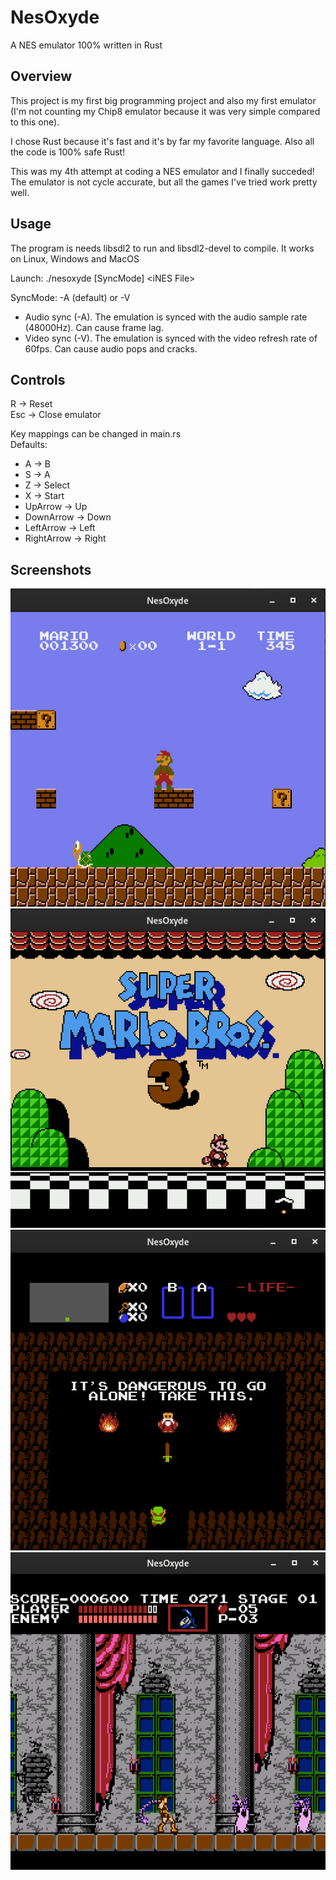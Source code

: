 # NesOxyde

A NES emulator 100% written in Rust

## Overview

This project is my first big programming project and also my first emulator (I'm not counting my Chip8 emulator because it was very simple compared to this one).

I chose Rust because it's fast and it's by far my favorite language. Also all the code is 100% safe Rust!

This was my 4th attempt at coding a NES emulator and I finally succeded! The emulator is not cycle accurate, but all the games I've tried work pretty well.

## Usage

The program is needs libsdl2 to run and libsdl2-devel to compile.
It works on Linux, Windows and MacOS

Launch: ./nesoxyde [SyncMode] \<iNES File\>

SyncMode: -A (default) or -V

- Audio sync (-A). The emulation is synced with the audio sample rate (48000Hz). Can cause frame lag.
- Video sync (-V). The emulation is synced with the video refresh rate of 60fps. Can cause audio pops and cracks.

## Controls

R -> Reset  
Esc -> Close emulator

Key mappings can be changed in main.rs  
Defaults:
- A -> B
- S -> A
- Z -> Select
- X -> Start
- UpArrow ->  Up
- DownArrow -> Down
- LeftArrow -> Left
- RightArrow -> Right

## Screenshots

![Super Mario Bros](/screenshots/smb.png "Super Mario Bros")
![Super Mario Bros 3](/screenshots/smb3.png "Super Mario Bros 3")
![Zelda](/screenshots/zelda.png "Zelda")
![Castlevania](/screenshots/castlevania.png "Castlevania")
